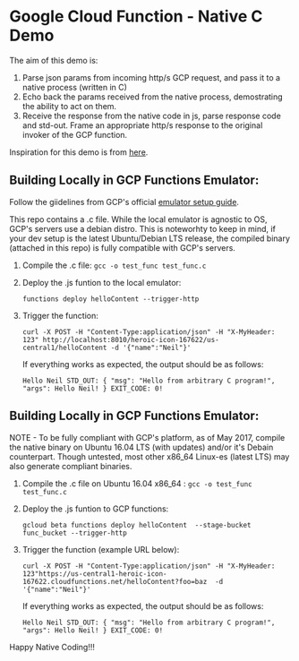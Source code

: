 # Google Cloud Function - Native C Demo
The aim of this demo is: 

1. Parse json params from incoming http/s GCP request, and pass it to a native process (written in C)
2. Echo back the params received from the native process, demostrating the ability to act on them.
3. Receive the response from the native code in js, parse response code and std-out. Frame an appropriate http/s response to the original invoker of the GCP function.

Inspiration for this demo is from [here](https://groups.google.com/forum/#!msg/cloud-functions-trusted-testers/hfEsSaMqUGA/EVZSK4PLAQAJ).

## Building Locally in GCP Functions Emulator: 

Follow the giidelines from GCP's official [emulator setup guide](https://cloud.google.com/functions/docs/emulator).

This repo contains a .c file. While the local emulator is agnostic to OS, GCP's servers use a debian distro. This is noteworhty to keep in mind, if your dev setup is the latest Ubuntu/Debian LTS release, the compiled binary (attached in this repo) is fully compatible with GCP's servers.

1. Compile the .c file: `gcc -o test_func test_func.c`

2. Deploy the .js funtion to the local emulator: 

   `functions deploy helloContent --trigger-http`

3. Trigger the function: 

   `curl -X POST -H "Content-Type:application/json" -H "X-MyHeader: 123" http://localhost:8010/heroic-icon-167622/us-central1/helloContent -d '{"name":"Neil"}'`

   If everything works as expected, the output should be as follows:

   `Hello Neil STD_OUT: { "msg": "Hello from arbitrary C program!", "args": Hello Neil! } EXIT_CODE: 0!`

## Building Locally in GCP Functions Emulator: 

NOTE - To be fully compliant with GCP's platform, as of May 2017, compile the native binary on Ubuntu 16.04 LTS (with updates) and/or it's Debain counterpart. Though untested, most other x86_64 Linux-es (latest LTS) may also generate compliant binaries.

1. Compile the .c file on Ubuntu 16.04 x86_64 : `gcc -o test_func test_func.c`

2. Deploy the .js funtion to GCP functions: 

   `gcloud beta functions deploy helloContent  --stage-bucket func_bucket --trigger-http`

3. Trigger the function (example URL below): 

    `curl -X POST -H "Content-Type:application/json" -H "X-MyHeader: 123"https://us-central1-heroic-icon-167622.cloudfunctions.net/helloContent?foo=baz  -d '{"name":"Neil"}'`

   If everything works as expected, the output should be as follows:

   `Hello Neil STD_OUT: { "msg": "Hello from arbitrary C program!", "args": Hello Neil! } EXIT_CODE: 0!`

Happy Native Coding!!!

## 

